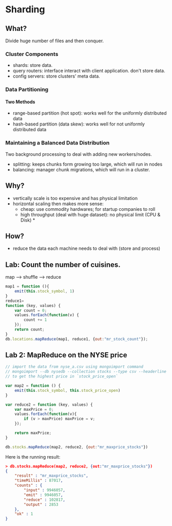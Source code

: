 # Sharding

## What?

Divide huge number of files and then conquer.

### Cluster Components

* shards: store data.
* query routers: interface interact with client application. don't store data.
* config servers: store clusters' meta data.

### Data Partitioning
#### Two Methods
* range-based partition (hot spot): works well for the uniformly distributed data
* hash-based partition (data skew): works well for not uniformly distributed data

### Maintaining a Balanced Data Distribution
Two background processing to deal with adding new workers/nodes.
* splitting: keeps chunks form growing too large, which will run in nodes
* balancing: manager chunk migrations, which will run in a cluster.

## Why?
* vertically scale is too expensive and has physical limitation
* horizontal scaling then makes more sense:
  * cheap: use commodity hardwares; for startup companies to roll
  * high throughput (deal with huge dataset): no physical limit (CPU & Disk)
    *

## How?
* reduce the data each machine needs to deal with (store and process)

Lab: Count the number of cuisines.
---
map --> shuffle --> reduce
```javascript
map1 = function (){
	emit(this.stock_symbol, 1)
}
reduce1=
function (key, values) {
	var count = 0;
	values.forEach(function(v) {
		count += 1
	});
	return count;
}
db.locations.mapReduce(map1, reduce1, {out:"mr_stock_count"});
```

Lab 2: MapReduce on the NYSE price
---
```javascript
// import the data from nyse_a.csv using mongoimport command
// mongoimport --db nysedb --collection stocks --type csv --headerline --file
// to get the highest price in `stock_price_open`

var map2 = function () {
	emit(this.stock_symbol, this.stock_price_open)
}

var reduce2 = function (key, values) {
	var maxPrice = 0;
	values.forEach(function(v){
		if (v > maxPrice) maxPrice = v;
	});

	return maxPrice;
}

db.stocks.mapReduce(map2, reduce2, {out:"mr_maxprice_stocks"})
```

Here is the running result:

```json
> db.stocks.mapReduce(map2, reduce2, {out:"mr_maxprice_stocks"})
{
	"result" : "mr_maxprice_stocks",
	"timeMillis" : 87017,
	"counts" : {
		"input" : 9946057,
		"emit" : 9946057,
		"reduce" : 102817,
		"output" : 2853
	},
	"ok" : 1
}
```
